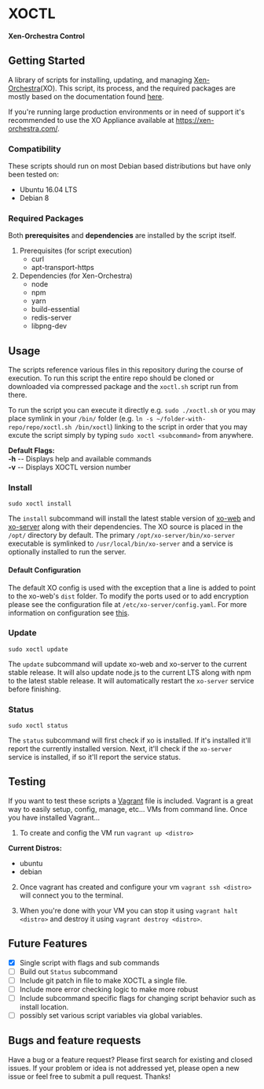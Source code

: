 # XOCTL
#### Xen-Orchestra Control

## Getting Started

A library of scripts for installing, updating, and managing [Xen-Orchestra](https://github.com/vatesfr/xo/)(XO). This script, its process, and the required packages are mostly based on the documentation found [here](https://github.com/vatesfr/xo/blob/master/docs/from_the_sources.md).

If you're running large production environments or in need of support it's recommended to use the XO Appliance available at https://xen-orchestra.com/.

### Compatibility
These scripts should run on most Debian based distributions but have only been tested on:

* Ubuntu 16.04 LTS
* Debian 8

### Required Packages
Both **prerequisites** and **dependencies** are installed by the script itself.

1. Prerequisites (for script execution)
   * curl
   * apt-transport-https
2. Dependencies (for Xen-Orchestra)
   * node
   * npm
   * yarn
   * build-essential
   * redis-server
   * libpng-dev

## Usage

The scripts reference various files in this repository during the course of execution. To run this script the entire repo should be cloned or downloaded via compressed package and the `xoctl.sh` script run from there.

To run the script you can execute it directly e.g. `sudo ./xoctl.sh` or you may place symlink in your `/bin/` folder (e.g. `ln -s ~/folder-with-repo/repo/xoctl.sh /bin/xoctl`) linking to the script in order that you may excute the script simply by typing `sudo xoctl <subcommand>` from anywhere.

**Default Flags:**  
  **-h** --  Displays help and available commands  
  **-v** -- Displays XOCTL version number

### Install

`sudo xoctl install`

The `install` subcommand will install the latest stable version of [xo-web](https://github.com/vatesfr/xo-web) and [xo-server](https://github.com/vatesfr/xo-server) along with their dependencies. The XO source is placed in the `/opt/` directory by default. The primary `/opt/xo-server/bin/xo-server` executable is symlinked to `/usr/local/bin/xo-server` and a service is optionally installed to run the server.

#### Default Configuration

The default XO config is used with the exception that a line is added to point to the xo-web's `dist` folder. To modify the ports used or to add encryption please see the configuration file at `/etc/xo-server/config.yaml`. For more information on configuration see [this](https://github.com/vatesfr/xo/blob/master/docs/configuration.md).

### Update

`sudo xoctl update`

The `update` subcommand will update xo-web and xo-server to the current stable release. It will also update node.js to the current LTS along with npm to the latest stable release. It will automatically restart the `xo-server` service before finishing.

### Status

`sudo xoctl status`

The `status` subcommand will first check if xo is installed. If it's installed it'll report the currently installed version. Next, it'll check if the `xo-server` service is installed, if so it'll report the service status.

## Testing

If you want to test these scripts a [Vagrant](https://www.vagrantup.com/) file is included. Vagrant is a great way to easily setup, config, manage, etc... VMs from command line. Once you have installed Vagrant...  

1. To create and config the VM run `vagrant up <distro>`

**Current Distros:**
* ubuntu
* debian

2. Once vagrant has created and configure your vm `vagrant ssh <distro>` will connect you to the terminal.

3. When you're done with your VM you can stop it using `vagrant halt <distro>` and destroy it using `vagrant destroy <distro>`.


## Future Features

- [x] Single script with flags and sub commands
- [ ] Build out `Status` subcommand
- [ ] Include git patch in file to make XOCTL a single file.
- [ ] Include more error checking logic to make more robust
- [ ] Include subcommand specific flags for changing script behavior such as install location.
- [ ] possibly set various script variables via global variables.

## Bugs and feature requests

Have a bug or a feature request? Please first search for existing and closed issues. If your problem or idea is not addressed yet, please open a new issue or feel free to submit a pull request. Thanks!
